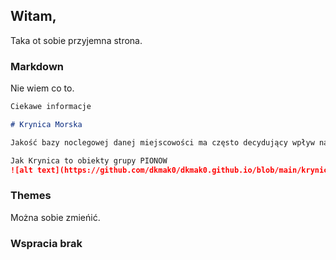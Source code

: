 ## Witam,

Taka ot sobie przyjemna strona.

### Markdown
Nie wiem co to.

```markdown
Ciekawe informacje 

# Krynica Morska

Jakość bazy noclegowej danej miejscowości ma często decydujący wpływ na ilość odwiedzających ją turystów. Noclegi w Krynicy Morskiej są dość zróżnicowane, dlatego też bardzo łatwo znaleźć obiekt noclegowy spełniający wymagania nawet tych najbardziej wymagających klientów. W związku z czym Krynica Morska cieszy coraz większym uznaniem wśród turystów.

Jak Krynica to obiekty grupy PIONOW
![alt text](https://github.com/dkmak0/dkmak0.github.io/blob/main/krynica-morska-2019.jpg)
```
### Themes

Można sobie zmieńić.

### Wspracia brak
